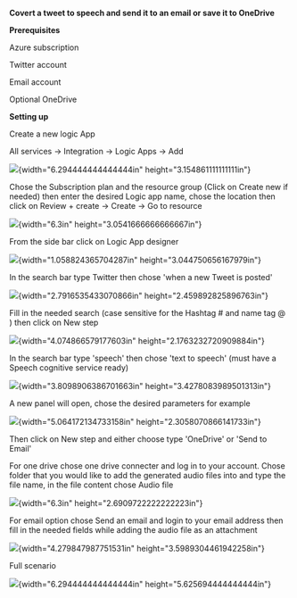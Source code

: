 **Covert a tweet to speech and send it to an email or save it to
OneDrive**

**Prerequisites**

Azure subscription

Twitter account

Email account

Optional OneDrive

**Setting up**

Create a new logic App

All services -\> Integration -\> Logic Apps -\> Add

![](.//media/image1.png){width="6.294444444444444in"
height="3.154861111111111in"}

Chose the Subscription plan and the resource group (Click on Create new
if needed) then enter the desired Logic app name, chose the location
then click on Review + create -\> Create -\> Go to resource

![](.//media/image2.png){width="6.3in" height="3.0541666666666667in"}

From the side bar click on Logic App designer

![](.//media/image3.png){width="1.058824365704287in"
height="3.044750656167979in"}

In the search bar type Twitter then chose 'when a new Tweet is posted'

![](.//media/image4.png){width="2.7916535433070866in"
height="2.459892825896763in"}

Fill in the needed search (case sensitive for the Hashtag \# and name
tag @ ) then click on New step

![](.//media/image5.png){width="4.074866579177603in"
height="2.1763232720909884in"}

In the search bar type 'speech' then chose 'text to speech' (must have a
Speech cognitive service ready)

![](.//media/image6.png){width="3.8098906386701663in"
height="3.4278083989501313in"}

A new panel will open, chose the desired parameters for example

![](.//media/image7.png){width="5.064172134733158in"
height="2.3058070866141733in"}

Then click on New step and either choose type 'OneDrive' or 'Send to
Email'

For one drive chose one drive connecter and log in to your account.
Chose folder that you would like to add the generated audio files into
and type the file name, in the file content chose Audio file

![](.//media/image8.png){width="6.3in" height="2.6909722222222223in"}

For email option chose Send an email and login to your email address
then fill in the needed fields while adding the audio file as an
attachment

![](.//media/image9.png){width="4.279847987751531in"
height="3.5989304461942258in"}

Full scenario

![](.//media/image10.png){width="6.294444444444444in"
height="5.625694444444444in"}
